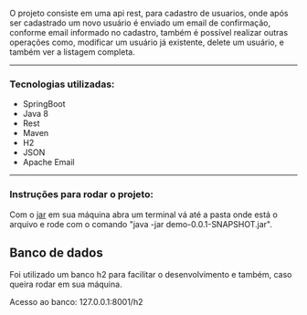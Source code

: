 <p>O projeto consiste em uma api rest, para cadastro de usuarios, onde após ser cadastrado um novo usuário é enviado um email de confirmação, conforme email informado no cadastro, também é possível realizar outras operações como, modificar um usuário já existente, delete um usuário, e também ver a listagem completa. </p>
<hr>
<h3>Tecnologias utilizadas:</h3>
<ul>
	<li>SpringBoot</li>
	<li>Java 8</li>
	<li>Rest</li>
	<li>Maven</li>
	<li>H2</li>
    <li>JSON</li>
    <li>Apache Email</li>
</ul>
<hr>
<h3>Instruções para rodar o projeto:</h3>
<p>Com o <a href="https://drive.google.com/open?id=1UTvXdZz04Wc6pSDqRPze-gDB1NtngP9x">jar</a> em sua máquina abra um terminal vá até a pasta onde está o arquivo e rode com o comando "java -jar demo-0.0.1-SNAPSHOT.jar".</p>
<h2>Banco de dados</h2>
<p>Foi utilizado um banco h2 para facilitar o desenvolvimento e também, caso queira rodar em sua máquina.</p>
<p>Acesso ao banco: 127.0.0.1:8001/h2</p>

